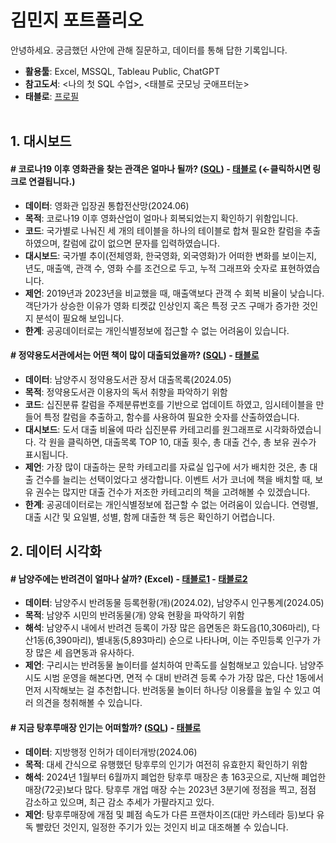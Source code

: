 # **김민지 포트폴리오**
안녕하세요. 궁금했던 사안에 관해 질문하고, 데이터를 통해 답한 기록입니다.

- **활용툴**: Excel, MSSQL, Tableau Public, ChatGPT
- **참고도서**: <나의 첫 SQL 수업>, <태블로 굿모닝 굿애프터눈>
- **태블로**:  [프로필](https://public.tableau.com/app/profile/mzkim/vizzes)<br><br/>

  

## **1. 대시보드**
#### **# 코로나19 이후 영화관을 찾는 관객은 얼마나 될까? ([SQL](https://github.com/mzkim-ny/portfolio/blob/main/%EC%BD%94%EB%A1%9C%EB%82%9819%EC%9D%B4%ED%9B%84%20%EC%98%81%ED%99%94%EA%B4%80%20%EB%A7%A4%EC%B6%9C%EC%95%A1%20%EB%B0%8F%20%EA%B4%80%EA%B0%9D%EC%88%98%20%EC%B6%94%EC%9D%B4))  - [태블로](https://public.tableau.com/views/19_17186243860350/2_1?:language=ko-KR&:sid=&:display_count=n&:origin=viz_share_link)** (←클릭하시면 링크로 연결됩니다.)
- **데이터**: 영화관 입장권 통합전산망(2024.06)
- **목적**: 코로나19 이후 영화산업이 얼마나 회복되었는지 확인하기 위함입니다.
- **코드**: 국가별로 나눠진 세 개의 테이블을 하나의 테이블로 합쳐 필요한 칼럼을 추출하였으며, 칼럼에 값이 없으면 문자를 입력하였습니다.
- **대시보드**: 국가별 추이(전체영화, 한국영화, 외국영화)가 어떠한 변화를 보이는지, 년도, 매출액, 관객 수, 영화 수를 조건으로 두고, 누적 그래프와 숫자로 표현하였습니다.
- **제언**: 2019년과 2023년을 비교했을 때, 매출액보다 관객 수 회복 비율이 낮습니다. 객단가가 상승한 이유가 영화 티켓값 인상인지 혹은 특정 굿즈 구매가 증가한 것인지 분석이 필요해 보입니다.
- **한계**: 공공데이터로는 개인식별정보에 접근할 수 없는 어려움이 있습니다.


#### **# 정약용도서관에서는 어떤 책이 많이 대출되었을까? ([SQL](https://github.com/mzkim-ny/portfolio/blob/main/%EC%A0%95%EC%95%BD%EC%9A%A9%EB%8F%84%EC%84%9C%EA%B4%80%EC%97%90%EC%84%9C%EB%8A%94%20%EC%96%B4%EB%96%A4%20%EC%B1%85%EC%9D%B4%20%EB%A7%8E%EC%9D%B4%20%EB%8C%80%EC%B6%9C%EB%90%98%EC%97%88%EC%9D%84%EA%B9%8C%3F))  - [태블로](https://public.tableau.com/views/_17196652852140/1?:language=ko-KR&:sid=&:display_count=n&:origin=viz_share_link)**
- **데이터**: 남양주시 정약용도서관 장서 대출목록(2024.05)
- **목적**: 정약용도서관 이용자의 독서 취향을 파악하기 위함
- **코드**: 십진분류 칼럼을 주제분류번호를 기반으로 업데이트 하였고, 임시테이블을 만들어 특정 칼럼을 추출하고, 함수를 사용하여 필요한 숫자를 산출하였습니다.
- **대시보드**: 도서 대출 비율에 따라 십진분류 카테고리를 원그래프로 시각화하였습니다. 각 원을 클릭하면, 대출목록 TOP 10, 대출 횟수, 총 대출 건수, 총 보유 권수가 표시됩니다.
- **제언**: 가장 많이 대출하는 문학 카테고리를 자료실 입구에 서가 배치한 것은, 총 대출 건수를 늘리는 선택이었다고 생각합니다. 이벤트 서가 코너에 책을 배치할 때, 보유 권수는 많지만 대출 건수가 저조한 카테고리의 책을 고려해볼 수 있겠습니다.
- **한계**: 공공데이터로는 개인식별정보에 접근할 수 없는 어려움이 있습니다. 연령별, 대출 시간 및 요일별, 성별, 함께 대출한 책 등은 확인하기 어렵습니다.


## **2. 데이터 시각화**
#### **# 남양주에는 반려견이 얼마나 살까? (Excel)   - [태블로1](https://public.tableau.com/app/profile/mzkim/viz/3_17178536456650/1)&nbsp;- [태블로2](https://public.tableau.com/shared/35Z4SXZ2H?:display_count=n&:origin=viz_share_link)**
- **데이터**: 남양주시 반려동물 등록현황(개)(2024.02), 남양주시 인구통계(2024.05)
- **목적**: 남양주 시민의 반려동물(개) 양육 현황을 파악하기 위함
- **해석**: 남양주시 내에서 반려견 등록이 가장 많은 읍면동은 화도읍(10,306마리), 다산1동(6,390마리), 별내동(5,893마리) 순으로 나타나며, 이는 주민등록 인구가 가장 많은 세 읍면동과 유사하다.
- **제언**: 구리시는 반려동물 놀이터를 설치하여 만족도를 실험해보고 있습니다. 남양주시도 시범 운영을 해본다면, 면적 수 대비 반려견 등록 수가 가장 많은, 다산 1동에서 먼저 시작해보는 걸 추천합니다. 반려동물 놀이터 하나당 이용률을 높일 수 있고 여러 의견을 청취해볼 수 있습니다.

#### **# 지금 탕후루매장 인기는 어떠할까? ([SQL](https://github.com/mzkim-ny/portfolio/blob/main/%ED%83%95%ED%9B%84%EB%A3%A8%EB%A7%A4%EC%9E%A5%20%EA%B0%9C%EC%97%85%20%EB%B0%8F%20%ED%8F%90%EC%97%85%20%EC%88%98))  - [태블로](https://public.tableau.com/views/2024_06__17185326601780/1_1?:language=ko-KR&publish=yes&:sid=&:display_count=n&:origin=viz_share_link)**
- **데이터**: 지방행정 인허가 데이터개방(2024.06)
- **목적**: 대세 간식으로 유행했던 탕후루의 인기가 여전히 유효한지 확인하기 위함
- **해석**: 2024년 1월부터 6월까지 폐업한 탕후루 매장은 총 163곳으로, 지난해 폐업한 매장(72곳)보다 많다. 탕후루 개업 매장 수는 2023년 3분기에 정점을 찍고, 점점 감소하고 있으며, 최근 감소 추세가 가팔라지고 있다.
- **제언**: 탕후루매장에 개점 및 폐점 속도가 다른 프랜차이즈(대만 카스테라 등)보다 유독 빨랐던 것인지, 일정한 주기가 있는 것인지 비교 대조해볼 수 있습니다.
